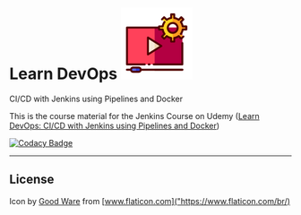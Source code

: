 # Learn DevOps ![Icon](icon.png)

CI/CD with Jenkins using Pipelines and Docker

This is the course material for the Jenkins Course on Udemy ([Learn DevOps: CI/CD with Jenkins using Pipelines and Docker](https://www.udemy.com/learn-devops-ci-cd-with-jenkins-using-pipelines-and-docker/?couponCode=JENKINS_GIT))

[![Codacy Badge](https://api.codacy.com/project/badge/Grade/f5cdf19187744c3fb31fc3ca5005fc7e)](https://www.codacy.com/manual/edumco/learn-devops-with-jenkins-course?utm_source=github.com&utm_medium=referral&utm_content=edumco/learn-devops-with-jenkins-course&utm_campaign=Badge_Grade)

---

## License

Icon by [Good Ware](https://www.flaticon.com/br/autores/good-ware) from [www.flaticon.com]("https://www.flaticon.com/br/)
